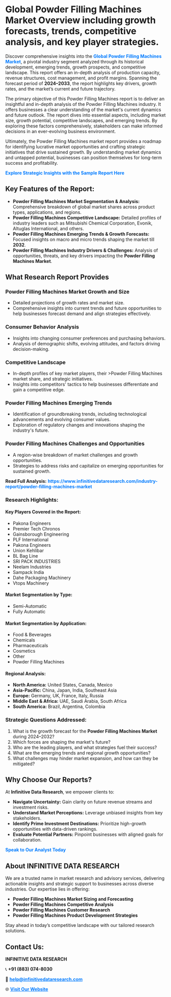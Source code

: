 <h1>Global Powder Filling Machines Market Overview including growth forecasts, trends, competitive analysis, and key player strategies.</h1>
<p>
Discover comprehensive insights into the 
<a href="https://www.infinitivedataresearch.com/industry-report/powder-filling-machines-market" rel="dofollow" style="color: #007BFF; text-decoration: none;"><strong>Global Powder Filling Machines Market</strong></a>, a pivotal industry segment analyzed through its historical development, emerging trends, growth prospects, and competitive landscape. This report offers an in-depth analysis of production capacity, revenue structures, cost management, and profit margins. Spanning the forecast period of <strong>2024–2033</strong>, the report highlights key drivers, growth rates, and the market’s current and future trajectory.
</p>
<p>
The primary objective of this Powder Filling Machines report is to deliver an insightful and in-depth analysis of the Powder Filling Machines industry. It offers businesses a clear understanding of the market's current dynamics and future outlook. The report dives into essential aspects, including market size, growth potential, competitive landscapes, and emerging trends. By exploring these factors comprehensively, stakeholders can make informed decisions in an ever-evolving business environment.
</p>
<p>
Ultimately, the Powder Filling Machines market report provides a roadmap for identifying lucrative market opportunities and crafting strategic initiatives that drive sustained growth. By understanding market dynamics and untapped potential, businesses can position themselves for long-term success and profitability.
</p>
<p>
<a href="https://www.infinitivedataresearch.com/request-sample/reportId=110278" style="color: #007BFF; text-decoration: none;"><strong>Explore Strategic Insights with the Sample Report Here</strong></a>
</p>

<h2>Key Features of the Report:</h2>
<ul>
<li><strong>Powder Filling Machines Market Segmentation & Analysis:</strong> Comprehensive breakdown of global market shares across product types, applications, and regions.</li>
<li><strong>Powder Filling Machines Competitive Landscape:</strong> Detailed profiles of industry leaders such as Mitsubishi Chemical Corporation, Evonik, Altuglas International, and others.</li>
<li><strong>Powder Filling Machines Emerging Trends & Growth Forecasts:</strong> Focused insights on macro and micro trends shaping the market till <strong>2032</strong>.</li>
<li><strong>Powder Filling Machines Industry Drivers & Challenges:</strong> Analysis of opportunities, threats, and key drivers impacting the <strong>Powder Filling Machines Market</strong>.</li>
</ul>

<h2>What Research Report Provides</h2>
<h3>Powder Filling Machines Market Growth and Size</h3>
<ul>
<li>Detailed projections of growth rates and market size.</li>
<li>Comprehensive insights into current trends and future opportunities to help businesses forecast demand and align strategies effectively.</li>
</ul>

<h3>Consumer Behavior Analysis</h3>
<ul>
<li>Insights into changing consumer preferences and purchasing behaviors.</li>
<li>Analysis of demographic shifts, evolving attitudes, and factors driving decision-making.</li>
</ul>

<h3>Competitive Landscape</h3>
<ul>
<li>In-depth profiles of key market players, their >Powder Filling Machines market share, and strategic initiatives.</li>
<li>Insights into competitors' tactics to help businesses differentiate and gain a competitive edge.</li>
</ul>

<h3>Powder Filling Machines Emerging Trends</h3>
<ul>
<li>Identification of groundbreaking trends, including technological advancements and evolving consumer values.</li>
<li>Exploration of regulatory changes and innovations shaping the industry's future.</li>
</ul>

<h3>Powder Filling Machines Challenges and Opportunities</h3>
<ul>
<li>A region-wise breakdown of market challenges and growth opportunities.</li>
<li>Strategies to address risks and capitalize on emerging opportunities for sustained growth.</li>
</ul>
<p><strong>Read Full Analysis:</strong> <a href="https://www.infinitivedataresearch.com/industry-report/powder-filling-machines-market" rel="dofollow" style="color: #007BFF; text-decoration: none;"><strong>https://www.infinitivedataresearch.com/industry-report/powder-filling-machines-market</strong></a></p>
<h3>Research Highlights:</h3>
<h4>Key Players Covered in the Report:</h4>
<ul><li>Pakona Engineers</li><li>Premier Tech Chronos</li><li>Gainsborough Engineering</li><li>PLF International</li><li>Pakona Engineers</li><li>Union Kehlibar</li><li>BL Bag Line</li><li>SRI PACK INDUSTRIES</li><li>Neelam Industries</li><li>Sampack India</li><li>Dahe Packaging Machinery</li><li>Vtops Machinery</li></ul>
<h4>Market Segmentation by Type:</h4>
<ul><li>Semi-Automatic</li><li>Fully Automatic</li></ul>
<h4>Market Segmentation by Application:</h4>
<ul><li>Food &amp; Beverages</li><li>Chemicals</li><li>Pharmaceuticals</li><li>Cosmetics</li><li>Other</li><li>Powder Filling Machines</li></ul>

<h4>Regional Analysis:</h4>
<ul>
<li><strong>North America:</strong> United States, Canada, Mexico</li>
<li><strong>Asia-Pacific:</strong> China, Japan, India, Southeast Asia</li>
<li><strong>Europe:</strong> Germany, UK, France, Italy, Russia</li>
<li><strong>Middle East & Africa:</strong> UAE, Saudi Arabia, South Africa</li>
<li><strong>South America:</strong> Brazil, Argentina, Colombia</li>
</ul>

<h3>Strategic Questions Addressed:</h3>
<ol>
<li>What is the growth forecast for the <strong>Powder Filling Machines Market</strong> during 2024–2032?</li>
<li>Which forces are shaping the market's future?</li>
<li>Who are the leading players, and what strategies fuel their success?</li>
<li>What are the emerging trends and regional growth opportunities?</li>
<li>What challenges may hinder market expansion, and how can they be mitigated?</li>
</ol>

<h2>Why Choose Our Reports?</h2>
<p>At <strong>Infinitive Data Research</strong>, we empower clients to:</p>
<ul>
<li><strong>Navigate Uncertainty:</strong> Gain clarity on future revenue streams and investment risks.</li>
<li><strong>Understand Market Perceptions:</strong> Leverage unbiased insights from key stakeholders.</li>
<li><strong>Identify Prime Investment Destinations:</strong> Prioritize high-growth opportunities with data-driven rankings.</li>
<li><strong>Evaluate Potential Partners:</strong> Pinpoint businesses with aligned goals for collaboration.</li>
</ul>
<p><a href="https://www.infinitivedataresearch.com/industry-report/powder-filling-machines-market" rel="dofollow" style="color: #007BFF; text-decoration: none;"><strong>Speak to Our Analyst Today</strong></a></p>

<h2>About INFINITIVE DATA RESEARCH</h2>
<p>We are a trusted name in market research and advisory services, delivering actionable insights and strategic support to businesses across diverse industries. Our expertise lies in offering:</p>
<ul>
<li><strong>Powder Filling Machines Market Sizing and Forecasting</strong></li>
<li><strong>Powder Filling Machines Competitive Analysis</strong></li>
<li><strong>Powder Filling Machines Customer Research</strong></li>
<li><strong>Powder Filling Machines Product Development Strategies</strong></li>
</ul>
<p>Stay ahead in today’s competitive landscape with our tailored research solutions.</p>

<h2>Contact Us:</h2>
<p><strong>INFINITIVE DATA RESEARCH</strong></p>
<p>📞 <strong>+91 (883) 074-8030</strong></p>
<p>📧 <strong><a href="mailto:help@infinitivedataresearch.com" style="color: #007BFF;">help@infinitivedataresearch.com</a></strong></p>
<p>🌐 <strong><a href="https://www.infinitivedataresearch.com" rel="dofollow" style="color: #007BFF;">Visit Our Website</a></strong></p>